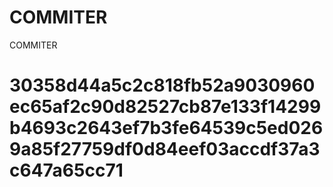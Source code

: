 # COMMITER
COMMITER






# 30358d44a5c2c818fb52a9030960ec65af2c90d82527cb87e133f14299b4693c2643ef7b3fe64539c5ed0269a85f27759df0d84eef03accdf37a3c647a65cc71
